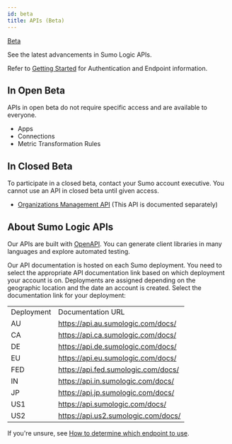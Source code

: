 ```yaml
---
id: beta
title: APIs (Beta)
---
```


<p> <a href="/docs/beta"><span className="beta">Beta</span></a> </p>

See the latest advancements in Sumo Logic APIs.

Refer to [Getting Started](docs/api/index.md) for Authentication and Endpoint information.

## In Open Beta

APIs in open beta do not require specific access and are available to everyone.

* Apps
* Connections
* Metric Transformation Rules


## In Closed Beta

To participate in a closed beta, contact your Sumo account executive. You cannot use an API in closed beta until given access.

* [Organizations Management API](https://organizations.sumologic.com/docs/) (This API is documented separately)

## About Sumo Logic APIs

Our APIs are built with [OpenAPI](https://www.openapis.org/). You can generate client libraries in many languages and explore automated testing.

Our API documentation is hosted on each Sumo deployment. You need to select the appropriate API documentation link based on which deployment your account is on. Deployments are assigned depending on the geographic location and the date an account is created. Select the documentation link for your deployment:

<table><small>
  <tr>
   <td>Deployment
   </td>
   <td>Documentation URL
   </td>
  </tr>
  <tr>
   <td>AU
   </td>
   <td><a href="https://api.au.sumologic.com/docs/">https://api.au.sumologic.com/docs/</a>
   </td>
  </tr>
  <tr>
   <td>CA
   </td>
   <td><a href="https://api.ca.sumologic.com/docs/">https://api.ca.sumologic.com/docs/</a>
   </td>
  </tr>
  <tr>
   <td>DE
   </td>
   <td><a href="https://api.de.sumologic.com/docs/">https://api.de.sumologic.com/docs/</a>
   </td>
  </tr>
  <tr>
   <td>EU
   </td>
   <td><a href="https://api.eu.sumologic.com/docs/">https://api.eu.sumologic.com/docs/</a>
   </td>
  </tr>
  <tr>
   <td>FED
   </td>
   <td><a href="https://api.fed.sumologic.com/docs/">https://api.fed.sumologic.com/docs/</a>
   </td>
  </tr>
  <tr>
   <td>IN
   </td>
   <td><a href="https://api.in.sumologic.com/docs/">https://api.in.sumologic.com/docs/</a>
   </td>
  </tr>
  <tr>
   <td>JP
   </td>
   <td><a href="https://api.jp.sumologic.com/docs/">https://api.jp.sumologic.com/docs/</a>
   </td>
  </tr>
  <tr>
   <td>US1
   </td>
   <td><a href="https://api.sumologic.com/docs/">https://api.sumologic.com/docs/</a>
   </td>
  </tr>
  <tr>
   <td>US2
   </td>
   <td><a href="https://api.us2.sumologic.com/docs/">https://api.us2.sumologic.com/docs/</a>
   </td>
  </tr></small>
</table>

​​​If you're unsure, see [How to determine which endpoint to use](/docs/api/getting-started#which-endpoint-should-i-should-use).
